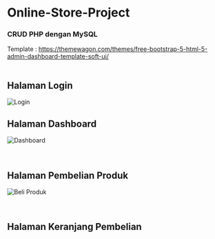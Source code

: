 # Online-Store-Project
<h3>CRUD PHP dengan MySQL</h3>

Template : https://themewagon.com/themes/free-bootstrap-5-html-5-admin-dashboard-template-soft-ui/
<br><br>

<h2>Halaman Login</h2>

![Login](https://user-images.githubusercontent.com/65702027/140840770-f0db153c-b28a-450a-97f5-26be33ef83e2.png)

<h2>Halaman Dashboard</h2>

![Dashboard](https://user-images.githubusercontent.com/65702027/140841385-b43ddcfb-52bc-4436-a229-07b2cd138a7f.png)

<br>
<h2>Halaman Pembelian Produk</h2>

![Beli Produk](https://user-images.githubusercontent.com/65702027/140841933-b0f28de4-eeb5-408f-b7c4-4099fa87df89.png)

<br>
<h2>Halaman Keranjang Pembelian</h2>
